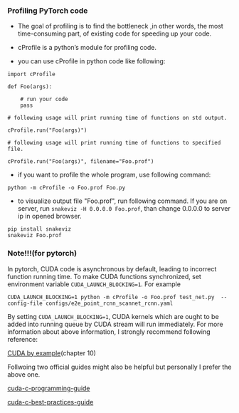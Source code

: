 ### Profiling PyTorch code

* The goal of profiling is to find the bottleneck ,in other words, the most time-consuming part, of existing code for speeding up your code.

* cProfile is a python’s module for profiling code.

* you can use cProfile in python code like following:

```
import cProfile

def Foo(args):

    # run your code
    pass

# following usage will print running time of functions on std output.

cProfile.run("Foo(args)")

# following usage will print running time of functions to specified file.

cProfile.run("Foo(args)", filename="Foo.prof")
```

* if you want to profile the whole program, use following command:

```
python -m cProfile -o Foo.prof Foo.py
```

* to visualize output file "Foo.prof", run following command. If you are on server, run `snakeviz -H 0.0.0.0 Foo.prof`, than change 0.0.0.0 to server ip in opened browser.

```
pip install snakeviz
snakeviz Foo.prof
```


### Note!!!(for pytorch)

In pytorch, CUDA code is asynchronous by default, leading to incorrect function running time. To make CUDA functions synchronized, set environment variable `CUDA_LAUNCH_BLOCKING=1`. For example
```
CUDA_LAUNCH_BLOCKING=1 python -m cProfile -o Foo.prof test_net.py  --config-file configs/e2e_point_rcnn_scannet_rcnn.yaml
```

By setting `CUDA_LAUNCH_BLOCKING=1`, CUDA kernels which are ought to be added into running queue by CUDA stream will run immediately.
For more information about above information, I strongly recommend following reference:

[CUDA by example](http://www.mat.unimi.it/users/sansotte/cuda/CUDA_by_Example.pdf)(chapter 10)

Follwoing two official guides might also be helpful but personally I prefer the above one.

[cuda-c-programming-guide](https://docs.nvidia.com/cuda/cuda-c-programming-guide/)

[cuda-c-best-practices-guide](https://docs.nvidia.com/cuda/cuda-c-best-practices-guide/)

